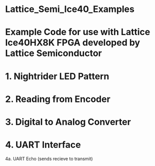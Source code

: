 # Lattice_Semi_Ice40_Examples

# Example Code for use with Lattice Ice40HX8K FPGA developed by Lattice Semiconductor

# 1. Nightrider LED Pattern
# 2. Reading from Encoder
# 3. Digital to Analog Converter
# 4. UART Interface
4a. UART Echo (sends recieve to transmit)
